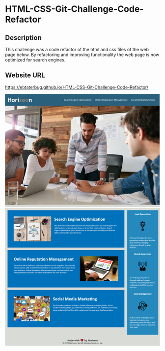 # HTML-CSS-Git-Challenge-Code-Refactor

## Description
This challenge was a code refactor of the html and css files of the web page below. By refactoring and improving functionality the web page is now optimized for search engines.

## Website URL
https://ebtaterbug.github.io/HTML-CSS-Git-Challenge-Code-Refactor/

<img src="./assets/images/HoriseonScreenshot.png">
<img src="./assets/images/HoriseonScreenshot2.png">

